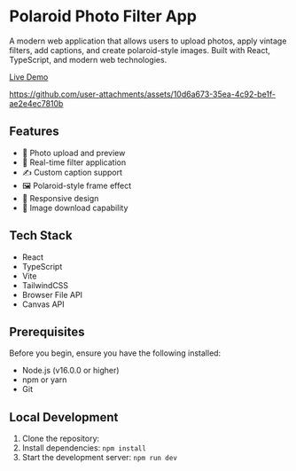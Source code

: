 # Polaroid Photo Filter App

A modern web application that allows users to upload photos, apply vintage filters, add captions, and create polaroid-style images. Built with React, TypeScript, and modern web technologies.


[Live Demo](https://polaroid-maker.pages.dev/)

https://github.com/user-attachments/assets/10d6a673-35ea-4c92-be1f-ae2e4ec7810b


## Features

- 📸 Photo upload and preview
- 🎨 Real-time filter application
- ✍️ Custom caption support
- 🖼️ Polaroid-style frame effect
- 📱 Responsive design
- 💾 Image download capability

## Tech Stack

- React
- TypeScript
- Vite
- TailwindCSS
- Browser File API
- Canvas API

## Prerequisites

Before you begin, ensure you have the following installed:
- Node.js (v16.0.0 or higher)
- npm or yarn
- Git

## Local Development

1. Clone the repository:
2. Install dependencies: `npm install`
3. Start the development server: `npm run dev`

